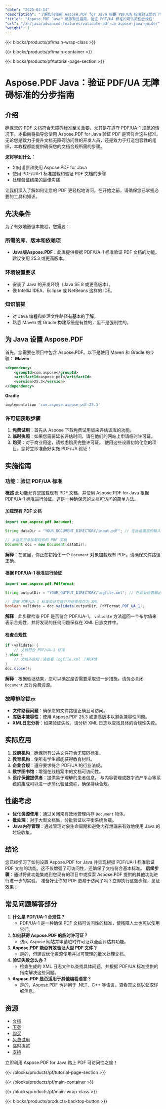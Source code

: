 ```yaml
---
"date": "2025-04-14"
"description": "了解如何使用 Aspose.PDF for Java 根据 PDF/UA 标准验证您的 PDF 文档，确保可访问性合规性和包容性。"
"title": "Aspose.PDF Java™ 循序渐进指南，验证 PDF/UA 标准的可访问性合规性"
"url": "/zh/java/advanced-features/validate-pdf-ua-aspose-java-guide/"
"weight": 1
---
```


{{< blocks/products/pf/main-wrap-class >}}

{{< blocks/products/pf/main-container >}}

{{< blocks/products/pf/tutorial-page-section >}}
# Aspose.PDF Java：验证 PDF/UA 无障碍标准的分步指南
## 介绍
确保您的 PDF 文档符合无障碍标准至关重要，尤其是在遵守 PDF/UA-1 规范的情况下。本指南将指导您使用 Aspose.PDF for Java 验证 PDF 是否符合这些标准。无论您是致力于提升文档无障碍访问性的开发人员，还是致力于打造包容性的组织，本教程都能提供确保您的文档合规所需的步骤。

**您将学到什么：**
- 如何设置和使用 Aspose.PDF for Java
- 使用 PDF/UA-1 标准加载和验证 PDF 文档的步骤
- 处理验证结果的最佳实践

让我们深入了解如何让您的 PDF 更轻松地访问。在开始之前，请确保您已掌握必要的工具和知识。
## 先决条件
为了有效地遵循本教程，您需要：
### 所需的库、版本和依赖项
- **Java版Aspose.PDF**：此库提供根据 PDF/UA-1 标准验证 PDF 文档的功能。建议使用 25.3 或更高版本。
### 环境设置要求
- 安装了 Java 的开发环境（Java SE 8 或更高版本）。
- 像 IntelliJ IDEA、Eclipse 或 NetBeans 这样的 IDE。
### 知识前提
- 对 Java 编程和处理文件路径有基本的了解。
- 熟悉 Maven 或 Gradle 构建系统是有益的，但不是强制性的。
## 为 Java 设置 Aspose.PDF
首先，您需要在项目中包含 Aspose.PDF。以下是使用 Maven 和 Gradle 的步骤：
**Maven**
```xml
<dependency>
    <groupId>com.aspose</groupId>
    <artifactId>aspose-pdf</artifactId>
    <version>25.3</version>
</dependency>
```
**Gradle**
```gradle
implementation 'com.aspose:aspose-pdf:25.3'
```
### 许可证获取步骤
1. **免费试用**：首先从 Aspose 下载免费试用版来评估该库的功能。
2. **临时执照**：如果您需要延长评估时间，请在他们的网站上申请临时许可证。
3. **购买**：对于商业用途，请考虑购买完整许可证。
使用这些设置初始化您的项目，您将立即准备好实施 PDF/UA 验证！
## 实施指南
### 功能：验证 PDF/UA 标准
**概述**
此功能允许您加载现有 PDF 文档，并使用 Aspose.PDF for Java 根据 PDF/UA-1 标准进行验证。这是一种确保您的文档可访问的简单方法。
#### 加载现有 PDF 文档
```java
import com.aspose.pdf.Document;

String dataDir = "YOUR_DOCUMENT_DIRECTORY/input.pdf"; // 在此设置您的输入 PDF 文件路径

// 从指定目录加载现有的 PDF 文档
Document doc = new Document(dataDir);
```
**解释**：在这里，你正在初始化一个 `Document` 对象加载现有 PDF。请确保文件路径正确。
#### 根据 PDF/UA-1 标准进行验证
```java
import com.aspose.pdf.PdfFormat;

String outputDir = "YOUR_OUTPUT_DIRECTORY/logfile.xml"; // 在此处设置输出日志文件路径

// 根据 PDF/UA-1 标准验证文档并将结果保存为 XML
boolean validate = doc.validate(outputDir, PdfFormat.PDF_UA_1);
```
**解释**：此步骤检查 PDF 是否符合 PDF/UA-1。 `validate` 方法返回一个布尔值来表示合规性，并将发现的任何问题保存在 XML 日志文件中。
#### 检查合规性
```java
if (validate) {
    // 文档符合 PDF/UA-1 标准
} else {
    // 文档不合规；请查看 logfile.xml 了解详情
}
doc.close();
```
**解释**：根据验证结果，您可以确定是否需要采取进一步措施。请务必关闭 `Document` 反对免费资源。
### 故障排除提示
- **文件路径问题**：确保您的文件路径正确且可访问。
- **库版本兼容性**：使用 Aspose.PDF 25.3 或更高版本以避免兼容性问题。
- **XML日志分析**：如果验证失败，请分析 XML 日志以查找具体的合规性失败。
## 实际应用
1. **政府机构**：确保所有公共文件符合无障碍标准。
2. **教育机构**：使所有学生都能获得教育材料。
3. **企业合规**：遵守要求符合 PDF/UA 的行业法规。
4. **数字图书馆**：增强在线档案中的文档可访问性。
5. **医疗保健提供者**：提供易于理解的患者信息。
与内容管理或数字资产平台等系统的集成可以进一步简化验证流程，确保持续合规。
## 性能考虑
- **优化资源使用**：通过关闭来有效地管理内存 `Document` 物体。
- **批处理**：对于大型文档集，分批验证以平衡系统负载。
- **Java内存管理**：通过管理对象生命周期和避免内存泄漏来有效地使用 Java 的垃圾收集。
## 结论
您已经学习了如何设置 Aspose.PDF for Java 并实现根据 PDF/UA-1 标准验证 PDF 文档的功能。这不仅增强了可访问性，还确保了文档符合基本标准。 
**后续步骤**：通过将此功能集成到您现有的项目中或探索 Aspose.PDF 提供的其他功能进行进一步的实验。
准备好让你的 PDF 更易于访问了吗？立即执行这些步骤，见证效果！
## 常见问题解答部分
1. **什么是 PDF/UA-1 合规性？**
   - PDF/UA-1 是一种确保 PDF 文档可访问性的标准，使残障人士也可以使用它们。
2. **如何获得 Aspose.PDF 的临时许可证？**
   - 访问 Aspose 网站并申请临时许可证以全面评估其功能。
3. **Aspose.PDF 能否有效验证大型 PDF 文件？**
   - 是的，但建议优化资源使用并以可管理的批次处理文档。
4. **验证失败怎么办？**
   - 检查生成的 XML 日志文件以查找具体问题，并根据 PDF/UA 标准提供的指南解决这些问题。
5. **Aspose.PDF 是否适用于其他编程语言？**
   - 是的，Aspose.PDF 也适用于 .NET、C++ 等语言。查看其文档以获取详细信息。
## 资源
- [文档](https://reference.aspose.com/pdf/java/)
- [下载](https://releases.aspose.com/pdf/java/)
- [购买](https://purchase.aspose.com/buy)
- [免费试用](https://releases.aspose.com/pdf/java/)
- [临时执照](https://purchase.aspose.com/temporary-license/)
- [支持](https://forum.aspose.com/c/pdf/10)

立即利用 Aspose.PDF for Java 踏上 PDF 可访问性之旅！

{{< /blocks/products/pf/tutorial-page-section >}}

{{< /blocks/products/pf/main-container >}}

{{< /blocks/products/pf/main-wrap-class >}}

{{< blocks/products/products-backtop-button >}}